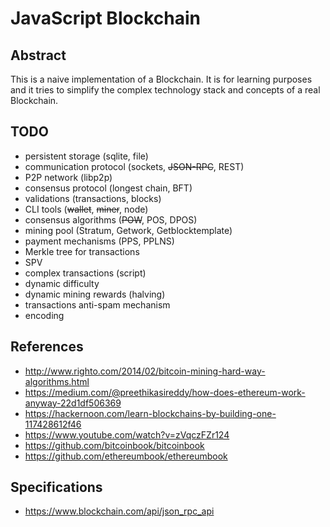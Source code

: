 # JavaScript Blockchain

## Abstract
This is a naive implementation of a Blockchain. It is for learning purposes and it tries to simplify the complex technology stack and concepts of a real Blockchain.

## TODO

* persistent storage (sqlite, file)
* communication protocol (sockets, ~~JSON-RPC~~, REST)
* P2P network (libp2p)
* consensus protocol (longest chain, BFT)
* validations (transactions, blocks)
* CLI tools (~~wallet~~, ~~miner~~, node)
* consensus algorithms (~~POW~~, POS, DPOS)
* mining pool (Stratum, Getwork, Getblocktemplate)
* payment mechanisms (PPS, PPLNS)
* Merkle tree for transactions
* SPV
* complex transactions (script)
* dynamic difficulty
* dynamic mining rewards (halving)
* transactions anti-spam mechanism
* encoding

## References

* http://www.righto.com/2014/02/bitcoin-mining-hard-way-algorithms.html
* https://medium.com/@preethikasireddy/how-does-ethereum-work-anyway-22d1df506369
* https://hackernoon.com/learn-blockchains-by-building-one-117428612f46
* https://www.youtube.com/watch?v=zVqczFZr124
* https://github.com/bitcoinbook/bitcoinbook
* https://github.com/ethereumbook/ethereumbook

## Specifications

* https://www.blockchain.com/api/json_rpc_api
